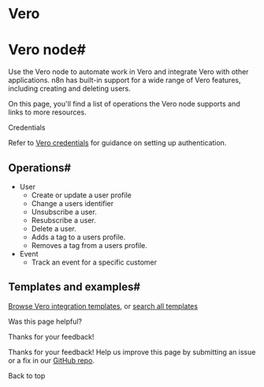 # Vero

[ ](https://github.com/n8n-io/n8n-docs/edit/main/docs/integrations/builtin/app-nodes/n8n-nodes-base.vero.md "Edit this page")

# Vero node#

Use the Vero node to automate work in Vero and integrate Vero with other applications. n8n has built-in support for a wide range of Vero features, including creating and deleting users. 

On this page, you'll find a list of operations the Vero node supports and links to more resources.

Credentials

Refer to [Vero credentials](../../credentials/vero/) for guidance on setting up authentication. 

## Operations#

  * User
    * Create or update a user profile
    * Change a users identifier
    * Unsubscribe a user.
    * Resubscribe a user.
    * Delete a user.
    * Adds a tag to a users profile.
    * Removes a tag from a users profile.
  * Event
    * Track an event for a specific customer



## Templates and examples#

[Browse Vero integration templates](https://n8n.io/integrations/vero/), or [search all templates](https://n8n.io/workflows/)

Was this page helpful? 

Thanks for your feedback! 

Thanks for your feedback! Help us improve this page by submitting an issue or a fix in our [GitHub repo](https://github.com/n8n-io/n8n-docs). 

Back to top 
